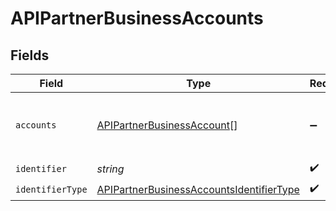 # APIPartnerBusinessAccounts


## Fields

| Field                                                                                                       | Type                                                                                                        | Required                                                                                                    | Description                                                                                                 |
| ----------------------------------------------------------------------------------------------------------- | ----------------------------------------------------------------------------------------------------------- | ----------------------------------------------------------------------------------------------------------- | ----------------------------------------------------------------------------------------------------------- |
| `accounts`                                                                                                  | [APIPartnerBusinessAccount](../../models/shared/apipartnerbusinessaccount.md)[]                             | :heavy_minus_sign:                                                                                          | List of accounts balances of the business.                                                                  |
| `identifier`                                                                                                | *string*                                                                                                    | :heavy_check_mark:                                                                                          | N/A                                                                                                         |
| `identifierType`                                                                                            | [APIPartnerBusinessAccountsIdentifierType](../../models/shared/apipartnerbusinessaccountsidentifiertype.md) | :heavy_check_mark:                                                                                          | N/A                                                                                                         |